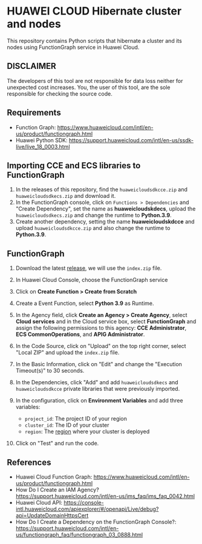 # HUAWEI CLOUD Hibernate cluster and nodes

This repository contains Python scripts that hibernate a cluster and its nodes using FunctionGraph service in Huawei Cloud.

## DISCLAIMER

The developers of this tool are not responsible for data loss neither for unexpected cost increases. You, the user of this tool, are the sole responsible for checking the source code.

## Requirements

- Function Graph: <https://www.huaweicloud.com/intl/en-us/product/functiongraph.html>
- Huawei Python SDK: <https://support.huaweicloud.com/intl/en-us/ssdk-live/live_18_0003.html>

## Importing CCE and ECS libraries to FunctionGraph

1. In the releases of this repository, find the `huaweicloudsdkcce.zip` and `huaweicloudsdkecs.zip` and download it.
2. In the FunctionGraph console, click on `Functions > Dependencies` and "Create Dependency", set the name as **huaweicloudskdecs**, upload the `huaweicloudsdkecs.zip` and change the runtime to **Python.3.9**.
3. Create another dependency, setting the name **huaweicloudskdcce** and upload `huaweicloudsdkcce.zip` and also change the runtime to **Python.3.9**.

## FunctionGraph

1. Download the latest [release](https://github.com/gustavoscovini/huaweicloud-cce-hibernate-cluster-and-nodes/releases), we will use the `index.zip` file.

2. In Huawei Cloud Console, choose the FunctionGraph service

3. Click on **Create Function > Create from Scratch**

4. Create a Event Function, select **Python 3.9** as Runtime.

5. In the Agency field, click **Create an Agency > Create Agency**, select **Cloud services** and in the Cloud service box, select **FunctionGraph** and assign the following permissions to this agency: **CCE Administrator**, **ECS CommonOperations**, and **APIG Administrator**.

6. In the Code Source, click on "Upload" on the top right corner, select "Local ZIP" and upload the `index.zip` file.

7. In the Basic Information, click on "Edit" and change the "Execution Timeout(s)" to 30 seconds.

8. In the Dependencies, click "Add" and add `huaweicloudsdkecs` and `huaweicloudsdkcce` private libraries that were previously imported.

9. In the configuration, click on **Environment Variables** and add three variables:

    - `project_id`: The project ID of your region
    - `cluster_id`: The ID of your cluster
    - `region`: The [region](https://developer.huaweicloud.com/intl/en-us/endpoint) where your cluster is deployed

10. Click on "Test" and run the code.

## References

- Huawei Cloud Function Graph: <https://www.huaweicloud.com/intl/en-us/product/functiongraph.html>
- How Do I Create an IAM Agency? <https://support.huaweicloud.com/intl/en-us/ims_faq/ims_faq_0042.html>
- Huawei Cloud API: <https://console-intl.huaweicloud.com/apiexplorer/#/openapi/Live/debug?api=UpdateDomainHttpsCert>
- How Do I Create a Dependency on the FunctionGraph Console?: <https://support.huaweicloud.com/intl/en-us/functiongraph_faq/functiongraph_03_0888.html>
